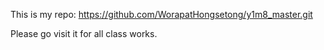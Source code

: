 This is my repo:
https://github.com/WorapatHongsetong/y1m8_master.git

Please go visit it for all class works.